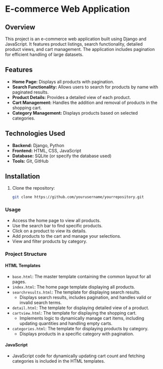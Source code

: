 # E-commerce Web Application

## Overview
This project is an e-commerce web application built using Django and JavaScript. It features product listings, search functionality, detailed product views, and cart management. The application includes pagination for efficient handling of large datasets.

## Features
- **Home Page:** Displays all products with pagination.
- **Search Functionality:** Allows users to search for products by name with paginated results.
- **Product Details:** Provides a detailed view of each product.
- **Cart Management:** Handles the addition and removal of products in the shopping cart.
- **Category Management:** Displays products based on selected categories.

## Technologies Used
- **Backend:** Django, Python
- **Frontend:** HTML, CSS, JavaScript
- **Database:** SQLite (or specify the database used)
- **Tools:** Git, GitHub

## Installation
1. Clone the repository:
   ```sh
   git clone https://github.com/yourusername/yourrepository.git
   ```
   
### Usage
- Access the home page to view all products.
- Use the search bar to find specific products.
- Click on a product to view its details.
- Add products to the cart and manage your selections.
- View and filter products by category.

### Project Structure
#### HTML Templates
- `base.html`: The master template containing the common layout for all pages.
- `index.html`: The home page template displaying all products.
- `searchresults.html`: The template for displaying search results.
  - Displays search results, includes pagination, and handles valid or invalid search terms.
- `detail.html`: The template for displaying detailed view of a product.
- `cartview.html`: The template for displaying the shopping cart.
  - Implements logic to dynamically manage cart items, including updating quantities and handling empty carts.
- `categories.html`: The template for displaying products by category.
  - Displays products in a specific category with pagination.

#### JavaScript
- JavaScript code for dynamically updating cart count and fetching categories is included in the HTML templates.
